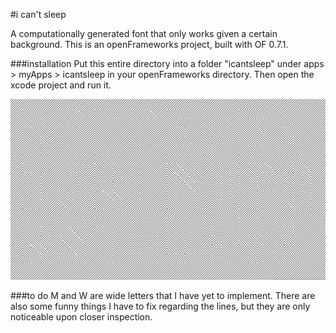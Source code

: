 #i can't sleep

A computationally generated font that only works given a certain background. This is an openFrameworks project, built with OF 0.7.1.

###installation
Put this entire directory into a folder "icantsleep" under apps > myApps > icantsleep in your openFrameworks directory.
Then open the xcode project and run it.

!["alphabet"](/imgs/alphabet.png)


###to do
M and W are wide letters that I have yet to implement. There are also some funny things I have to fix regarding the lines, but they are only noticeable upon closer inspection.
